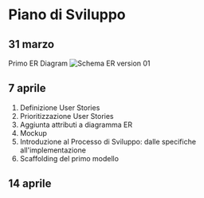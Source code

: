 Piano di Sviluppo
====

31 marzo
---

Primo ER Diagram
![Schema ER version 01](https://raw.githubusercontent.com/ict4g/ror-mariecurie-2016/98fa0c8bb0bfa3c651a7b049d2f7b94e104c85e3/project/specs/schema/schema_v01.png)


7 aprile
---

1. Definizione User Stories
2. Prioritizzazione User Stories
3. Aggiunta attributi a diagramma ER
4. Mockup
5. Introduzione al Processo di Sviluppo: dalle specifiche all'implementazione
6. Scaffolding del primo modello

14 aprile
---
